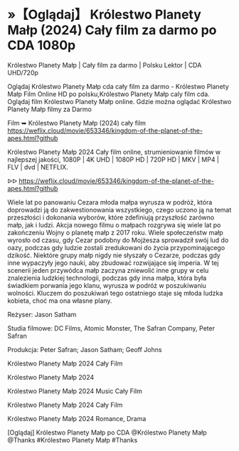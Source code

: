 # »【Oglądaj】 Królestwo Planety Małp (2024) Cały film za darmo po CDA 1080p


Królestwo Planety Małp | Cały film za darmo | Polsku Lektor | CDA UHD/720p

Oglądaj Królestwo Planety Małp cda cały film za darmo - Królestwo Planety Małp Film Online HD po polsku,Królestwo Planety Małp caly film cda. Oglądaj film Królestwo Planety Małp online. Gdzie można oglądać Królestwo Planety Małp filmy za Darmo

Film ➥ Królestwo Planety Małp (2024) cały film https://weflix.cloud/movie/653346/kingdom-of-the-planet-of-the-apes.html?github

Królestwo Planety Małp 2024 Cały film online, strumieniowanie filmów w najlepszej jakości, 1080P | 4K UHD | 1080P HD | 720P HD | MKV | MP4 | FLV | dvd | NETFLIX.

ᐅᐅ https://weflix.cloud/movie/653346/kingdom-of-the-planet-of-the-apes.html?github

Wiele lat po panowaniu Cezara młoda małpa wyrusza w podróż, która doprowadzi ją do zakwestionowania wszystkiego, czego uczono ją na temat przeszłości i dokonania wyborów, które zdefiniują przyszłość zarówno małp, jak i ludzi. Akcja nowego filmu o małpach rozgrywa się wiele lat po zakończeniu Wojny o planetę małp z 2017 roku. Wiele społeczeństw małp wyrosło od czasu, gdy Cezar podobny do Mojżesza sprowadził swój lud do oazy, podczas gdy ludzie zostali zredukowani do życia przypominającego dzikość. Niektóre grupy małp nigdy nie słyszały o Cezarze, podczas gdy inne wypaczyły jego nauki, aby zbudować rozwijające się imperia. W tej scenerii jeden przywódca małp zaczyna zniewolić inne grupy w celu znalezienia ludzkiej technologii, podczas gdy inna małpa, która była świadkiem porwania jego klanu, wyrusza w podróż w poszukiwaniu wolności. Kluczem do poszukiwań tego ostatniego staje się młoda ludzka kobieta, choć ma ona własne plany.

Reżyser: Jason Satham

Studia filmowe: DC Films, Atomic Monster, The Safran Company, Peter Safran

Produkcja: Peter Safran; Jason Satham; Geoff Johns

Królestwo Planety Małp 2024 Cały Film

Królestwo Planety Małp 2024

Królestwo Planety Małp 2024 Music Cały Film

Królestwo Planety Małp 2024 Cały Film

Królestwo Planety Małp 2024 Romance, Drama

[Oglądaj] Królestwo Planety Małp po CDA @Królestwo Planety Małp @Thanks #Królestwo Planety Małp #Thanks
